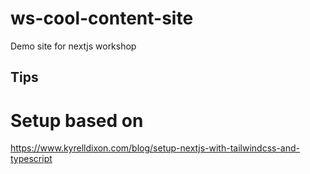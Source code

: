 # ws-cool-content-site

Demo site for nextjs workshop

## Tips

# Setup based on

https://www.kyrelldixon.com/blog/setup-nextjs-with-tailwindcss-and-typescript
